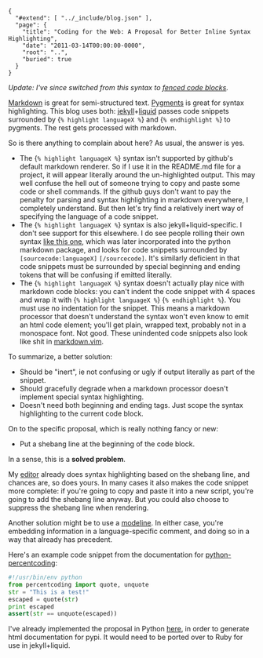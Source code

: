 
    {
      "#extend": [ "../_include/blog.json" ],
      "page": {
        "title": "Coding for the Web: A Proposal for Better Inline Syntax Highlighting",
        "date": "2011-03-14T00:00:00-0000",
        "root": "..",
        "buried": true
      }
    }

*Update: I've since switched from this syntax to [fenced code blocks](https://help.github.com/articles/creating-and-highlighting-code-blocks/).*

[Markdown](http://daringfireball.net/projects/markdown/syntax) is great for semi-structured text. [Pygments](http://pygments.org/) is great for syntax highlighting. This blog uses both: [jekyll](https://github.com/mojombo/jekyll)+[liquid](http://www.liquidmarkup.org/) passes code snippets surrounded by \{`% highlight languageX %`\} and \{`% endhighlight %`\} to pygments. The rest gets processed with markdown.

So is there anything to complain about here? As usual, the answer is yes.

* The \{`% highlight languageX %`\} syntax isn't supported by github's default markdown renderer. So if I use it in the README.md file for a project, it will appear literally around the un-highlighted output. This may well confuse the hell out of someone trying to copy and paste some code or shell commands. If the github guys don't want to pay the penalty for parsing and syntax highlighting in markdown everywhere, I completely understand. But then let's try find a relatively inert way of specifying the language of a code snippet.
* The \{`% highlight languageX %`\} syntax is also jekyll+liquid-specific. I don't see support for this elsewhere. I do see people rolling their own syntax [like this one](http://zerokspot.com/weblog/2008/06/18/syntax-highlighting-in-markdown-with-pygments/), which was later incorporated into the python markdown package, and looks for code snippets surrounded by `[sourcecode:languageX]` `[/sourcecode]`. It's similarly deficient in that code snippets must be surrounded by special beginning and ending tokens that will be confusing if emitted literally.
* The \{`% highlight languageX %`\} syntax doesn't actually play nice with markdown code blocks: you can't indent the code snippet with 4 spaces and wrap it with \{`% highlight languageX %`\} \{`% endhighlight %`\}. You must use no indentation for the snippet. This means a markdown processor that doesn't understand the syntax won't even know to emit an html code element; you'll get plain, wrapped text, probably not in a monospace font. Not good. These unindented code snippets also look like shit in [markdown.vim](http://www.vim.org/scripts/script.php?script_id=2882).

To summarize, a better solution:

* Should be "inert", ie not confusing or ugly if output literally as part of the snippet.
* Should gracefully degrade when a markdown processor doesn't implement special syntax highlighting.
* Doesn't need both beginning and ending tags. Just scope the syntax highlighting to the current code block.

On to the specific proposal, which is really nothing fancy or new:

* Put a shebang line at the beginning of the code block.

In a sense, this is a **solved problem**.

My [editor](http://www.vim.org) already does syntax highlighting based on the shebang line, and chances are, so does yours. In many cases it also makes the code snippet more complete: if you're going to copy and paste it into a new script, you're going to add the shebang line anyway. But you could also choose to suppress the shebang line when rendering.

Another solution might be to use a [modeline](http://everything2.com/title/modeline). In either case, you're embedding information in a language-specific comment, and doing so in a way that already has precedent.

Here's an example code snippet from the documentation for [python-percentcoding](https://github.com/acg/python-percentcoding):

```python
#!/usr/bin/env python
from percentcoding import quote, unquote
str = "This is a test!"
escaped = quote(str)
print escaped
assert(str == unquote(escaped))
```

I've already implemented the proposal in Python [here](https://github.com/acg/python-percentcoding/blob/master/hilite_markdown.py), in order to generate html documentation for pypi. It would need to be ported over to Ruby for use in jekyll+liquid.

